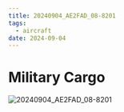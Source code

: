 ```yaml
---
title: 20240904_AE2FAD_08-8201
tags:
  - aircraft
date: 2024-09-04
---
```


# Military Cargo

![20240904_AE2FAD_08-8201](/aircraft/20240904_AE2FAD_08-8201.jpg)